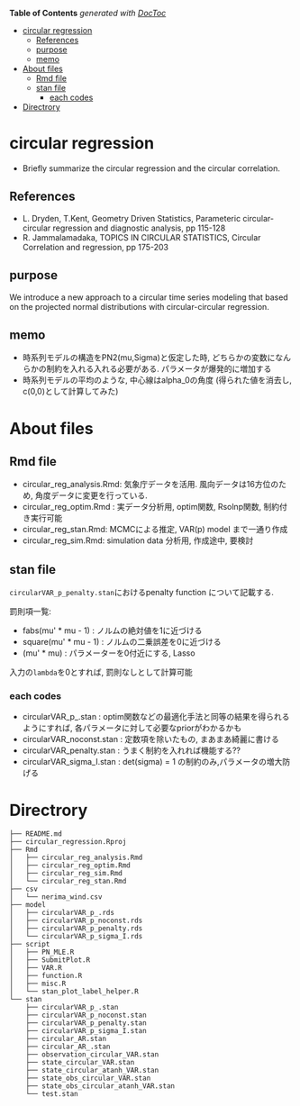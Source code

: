 <!-- START doctoc generated TOC please keep comment here to allow auto update -->
<!-- DON'T EDIT THIS SECTION, INSTEAD RE-RUN doctoc TO UPDATE -->
**Table of Contents**  *generated with [DocToc](https://github.com/thlorenz/doctoc)*

- [circular regression](#circular-regression)
  - [References](#references)
  - [purpose](#purpose)
  - [memo](#memo)
- [About files](#about-files)
  - [Rmd file](#rmd-file)
  - [stan file](#stan-file)
    - [each codes](#each-codes)
- [Directrory](#directrory)

<!-- END doctoc generated TOC please keep comment here to allow auto update -->

# circular regression

- Briefly summarize the circular regression and the circular correlation.

## References

- L. Dryden, T.Kent, Geometry Driven Statistics, Parameteric circular-circular regression and diagnostic analysis, pp 115-128
- R. Jammalamadaka, TOPICS IN CIRCULAR STATISTICS, Circular Correlation and regression, pp 175-203 

## purpose 

We introduce a new approach to a circular time series modeling that based on the projected normal distributions with circular-circular regression. 
 
## memo 

- 時系列モデルの構造をPN2(mu,Sigma)と仮定した時, どちらかの変数になんらかの制約を入れる入れる必要がある. パラメータが爆発的に増加する
- 時系列モデルの平均のような, 中心線はalpha_0の角度 (得られた値を消去し, c(0,0)として計算してみた)

# About files 

## Rmd file

- circular_reg_analysis.Rmd: 気象庁データを活用. 風向データは16方位のため, 角度データに変更を行っている.
- circular_reg_optim.Rmd : 実データ分析用, optim関数, Rsolnp関数, 制約付き実行可能
- circular_reg_stan.Rmd: MCMCによる推定, VAR(p) model まで一通り作成
- circular_reg_sim.Rmd: simulation data 分析用, 作成途中, 要検討

## stan file

`circularVAR_p_penalty.stan`におけるpenalty function について記載する.

罰則項一覧: 
- fabs(mu' * mu - 1) : ノルムの絶対値を1に近づける
- square(mu' * mu - 1) : ノルムの二乗誤差を0に近づける
- (mu' * mu) : パラメーターを0付近にする, Lasso 

入力の`lambda`を0とすれば, 罰則なしとして計算可能

### each codes

- circularVAR_p_.stan : optim関数などの最適化手法と同等の結果を得られるようにすれば, 各パラメータに対して必要なpriorがわかるかも
- circularVAR_noconst.stan : 定数項を除いたもの, まあまあ綺麗に書ける
- circularVAR_penalty.stan : うまく制約を入れれば機能する??
- circularVAR_sigma_I.stan : det(sigma) = 1 の制約のみ,パラメータの増大防げる 

# Directrory

```
├── README.md
├── circular_regression.Rproj
├── Rmd
│   ├── circular_reg_analysis.Rmd
│   ├── circular_reg_optim.Rmd 
│   ├── circular_reg_sim.Rmd 
│   └── circular_reg_stan.Rmd
├── csv
│   └── nerima_wind.csv
├── model
│   ├── circularVAR_p_.rds
│   ├── circularVAR_p_noconst.rds
│   ├── circularVAR_p_penalty.rds
│   └── circularVAR_p_sigma_I.rds
├── script
│   ├── PN_MLE.R
│   ├── SubmitPlot.R
│   ├── VAR.R
│   ├── function.R
│   ├── misc.R
│   └── stan_plot_label_helper.R
└── stan
    ├── circularVAR_p_.stan
    ├── circularVAR_p_noconst.stan
    ├── circularVAR_p_penalty.stan
    ├── circularVAR_p_sigma_I.stan
    ├── circular_AR.stan
    ├── circular_AR_.stan
    ├── observation_circular_VAR.stan
    ├── state_circular_VAR.stan
    ├── state_circular_atanh_VAR.stan
    ├── state_obs_circular_VAR.stan
    ├── state_obs_circular_atanh_VAR.stan
    └── test.stan
```

